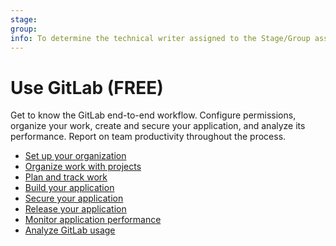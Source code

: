 ```yaml
---
stage: 
group: 
info: To determine the technical writer assigned to the Stage/Group associated with this page, see https://about.gitlab.com/handbook/engineering/ux/technical-writing/#assignments
---
```


# Use GitLab **(FREE)**

Get to know the GitLab end-to-end workflow. Configure permissions,
organize your work, create and secure your application, and analyze its performance. Report on team productivity throughout the process.

- [Set up your organization](set_up_organization.md)
- [Organize work with projects](../user/project/index.md)
- [Plan and track work](plan_and_track.md)
- [Build your application](build_your_application.md)
- [Secure your application](../user/application_security/index.md)
- [Release your application](release_your_application.md)
- [Monitor application performance](../operations/index.md)
- [Analyze GitLab usage](../user/analytics/index.md)
